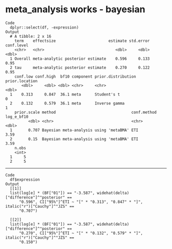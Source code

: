 # meta_analysis works - bayesian

    Code
      dplyr::select(df, -expression)
    Output
      # A tibble: 2 x 16
        term    effectsize                       estimate std.error conf.level
        <chr>   <chr>                               <dbl>     <dbl>      <dbl>
      1 Overall meta-analytic posterior estimate    0.596     0.133       0.95
      2 tau     meta-analytic posterior estimate    0.270     0.122       0.95
        conf.low conf.high  bf10 component prior.distribution prior.location
           <dbl>     <dbl> <dbl> <chr>     <chr>                       <dbl>
      1    0.313     0.847  36.1 meta      Student's t                     0
      2    0.132     0.579  36.1 meta      Inverse gamma                   1
        prior.scale method                                 conf.method log_e_bf10
              <dbl> <chr>                                  <chr>            <dbl>
      1       0.707 Bayesian meta-analysis using 'metaBMA' ETI               3.59
      2       0.15  Bayesian meta-analysis using 'metaBMA' ETI               3.59
        n.obs
        <int>
      1     5
      2     5

---

    Code
      df$expression
    Output
      [[1]]
      list(log[e] * (BF["01"]) == "-3.587", widehat(delta)["difference"]^"posterior" == 
          "0.596", CI["95%"]^ETI ~ "[" * "0.313", "0.847" * "]", italic("r")["Cauchy"]^"JZS" == 
          "0.707")
      
      [[2]]
      list(log[e] * (BF["01"]) == "-3.587", widehat(delta)["difference"]^"posterior" == 
          "0.270", CI["95%"]^ETI ~ "[" * "0.132", "0.579" * "]", italic("r")["Cauchy"]^"JZS" == 
          "0.150")
      

